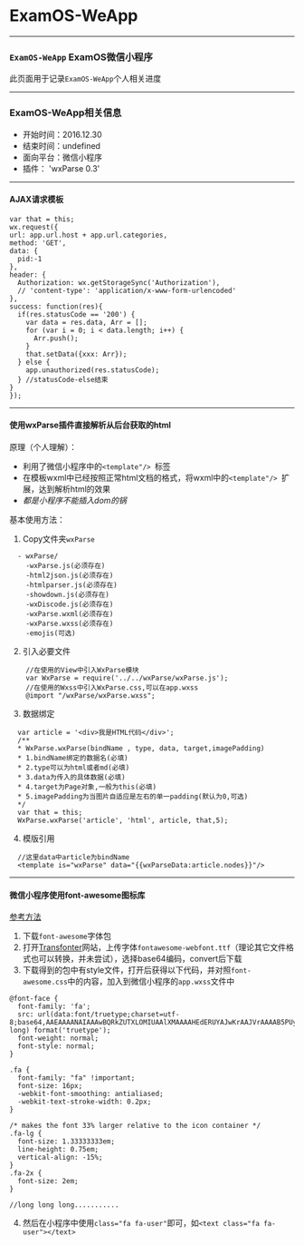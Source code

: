# ExamOS-WeApp

---------
### `ExamOS-WeApp` ExamOS微信小程序

此页面用于记录`ExamOS-WeApp`个人相关进度

----------
### ExamOS-WeApp相关信息
- 开始时间：2016.12.30
- 结束时间：undefined
- 面向平台：微信小程序
- 插件： 'wxParse 0.3'

------------
#### AJAX请求模板

```
var that = this;
wx.request({
url: app.url.host + app.url.categories,
method: 'GET',
data: {
  pid:-1
},
header: {
  Authorization: wx.getStorageSync('Authorization'),
  // 'content-type': 'application/x-www-form-urlencoded'
},
success: function(res){
  if(res.statusCode == '200') {
    var data = res.data, Arr = [];
    for (var i = 0; i < data.length; i++) {
      Arr.push();
    }
    that.setData({xxx: Arr});
  } else {
    app.unauthorized(res.statusCode);
  } //statusCode-else结束
}
});
```

------------
#### 使用wxParse插件直接解析从后台获取的html

原理（个人理解）：
- 利用了微信小程序中的`<template"/> `标签
- 在模板wxml中已经按照正常html文档的格式，将wxml中的`<template"/> `扩展，达到解析html的效果
- *都是小程序不能插入dom的锅*

基本使用方法：
1.  Copy文件夹`wxParse`
  ```
    - wxParse/
      -wxParse.js(必须存在)
      -html2json.js(必须存在)
      -htmlparser.js(必须存在)
      -showdown.js(必须存在)
      -wxDiscode.js(必须存在)
      -wxParse.wxml(必须存在)
      -wxParse.wxss(必须存在)
      -emojis(可选)
  ```
2. 引入必要文件
  ```
      //在使用的View中引入WxParse模块
      var WxParse = require('../../wxParse/wxParse.js');
      //在使用的Wxss中引入WxParse.css,可以在app.wxss
      @import "/wxParse/wxParse.wxss";
  ```
3. 数据绑定
  ```
    var article = '<div>我是HTML代码</div>';
    /**
    * WxParse.wxParse(bindName , type, data, target,imagePadding)
    * 1.bindName绑定的数据名(必填)
    * 2.type可以为html或者md(必填)
    * 3.data为传入的具体数据(必填)
    * 4.target为Page对象,一般为this(必填)
    * 5.imagePadding为当图片自适应是左右的单一padding(默认为0,可选)
    */
    var that = this;
    WxParse.wxParse('article', 'html', article, that,5);
  ```
4.  模版引用
  ```
    //这里data中article为bindName
    <template is="wxParse" data="{{wxParseData:article.nodes}}"/>
  ```

------------
#### 微信小程序使用font-awesome图标库

[参考方法](http://www.wxapp-union.com/forum.php?mod=viewthread&tid=1211)

1. 下载`font-awesome`字体包
2. 打开[Transfonter](http://transfonter.org/)网站，上传字体`fontawesome-webfont.ttf`（理论其它文件格式也可以转换，并未尝试），选择base64编码，convert后下载
3. 下载得到的包中有style文件，打开后获得以下代码，并对照`font-awesome.css`中的内容，加入到微信小程序的`app.wxss`文件中

  ```
  @font-face {
    font-family: 'fa';
    src: url(data:font/truetype;charset=utf-8;base64,AAEAAAANAIAAAwBQRkZUTXLOMIUAAlXMAAAAHEdERUYAJwKrAAJVrAAAAB5PUy8yiDJ6IwAAAVgAAABgY21hcJ0vdNQAAAw4AAADAmdhc3D//wADAAJVpAAAAAhnbHlmHejPwQAAGdQAAh3kaGVhZAbB4eAAAADcAAAANmhoZWEO+QqbAAAB......long long) format('truetype');
    font-weight: normal;
    font-style: normal;
  }

  .fa {
    font-family: "fa" !important;
    font-size: 16px;
    -webkit-font-smoothing: antialiased;
    -webkit-text-stroke-width: 0.2px;
  }

  /* makes the font 33% larger relative to the icon container */
  .fa-lg {
    font-size: 1.33333333em;
    line-height: 0.75em;
    vertical-align: -15%;
  }
  .fa-2x {
    font-size: 2em;
  }

  //long long long...........

  ```

4. 然后在小程序中使用``` class="fa fa-user" ```即可，如```<text class="fa fa-user"></text>```
